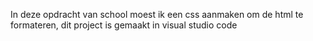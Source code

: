 In deze opdracht van school moest ik een css aanmaken om de html te formateren, dit project is gemaakt in visual studio code

